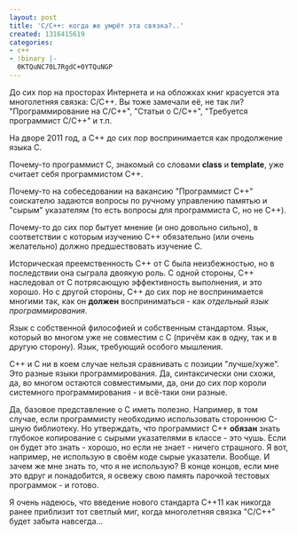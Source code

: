 ```yaml
---
layout: post
title: 'C/C++: когда же умрёт эта связка?..'
created: 1316415619
categories:
- c++
- !binary |-
  0KTQuNC70L7RgdC+0YTQuNGP
---
```

<!--break-->
До сих пор на просторах Интернета и на обложках книг красуется эта многолетняя связка: C/C++. Вы тоже замечали её, не так ли? "Программирование на C/C++", "Статьи о C/C++", "Требуется программист C/C++" и т.п.

На дворе 2011 год, а C++ до сих пор воспринимается как продолжение языка C.

Почему-то программист C, знакомый со словами <strong>class</strong> и <strong>template</strong>, уже считает себя программистом C++.

Почему-то на собеседовании на вакансию "Программист C++" соискателю задаются вопросы по ручному управлению памятью и "сырым" указателям (то есть вопросы для программиста C, но не C++).

Почему-то до сих пор бытует мнение (и оно довольно сильно), в соответствии с которым изучению C++ обязательно (или очень желательно) должно предшествовать изучение C.

Историческая преемственность C++ от C была неизбежностью, но в последствии она сыграла двоякую роль. С одной стороны, C++ наследовал от C потрясающую эффективность выполнения, и это хорошо. Но с другой стороны, C++ до сих пор не воспринимается многими так, как он <strong>должен</strong> восприниматься - как <em>отдельный язык программирования</em>.

Язык с собственной философией и собственным стандартом. Язык, который во многом уже не совместим с C (причём как в одну, так и в другую сторону). Язык, требующий особого мышления.

C++ и C ни в коем случае нельзя сравнивать с позиции "лучше/хуже". Это разные языки программирования. Да, синтаксически они схожи, да, во многом остаются совместимыми, да, они до сих пор короли системного программирования - и всё-таки они разные.

Да, базовое представление о C иметь полезно. Например, в том случае, если программисту необходимо использовать стороннюю C-шную библиотеку. Но утверждать, что программист C++ <strong>обязан</strong> знать глубокое копирование с сырыми указателями в классе - это чушь. Если он будет это знать - хорошо, но если не знает - ничего страшного. Я вот, например, не использую в своём коде сырые указатели. Вообще. И зачем же мне знать то, что я не использую? В конце концов, если мне это вдруг и понадобится, я освежу свою память парочкой тестовых программок - и готово.

Я очень надеюсь, что введение нового стандарта C++11 как никогда ранее приблизит тот светлый миг, когда многолетняя связка "C/C++" будет забыта навсегда...
